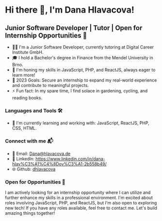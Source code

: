 # Hi there 👋, I'm Dana Hlavacova!

## Junior Software Developer | Tutor | Open for Internship Opportunities 🚀

- 👩‍💻 I'm a Junior Software Developer, currently tutoring at Digital Career Institute GmbH. 
- 🎓 I hold a Bachelor's degree in Finance from the Mendel University in Brno.
- 🌱 I'm honing my skills in JavaScript, PHP, and ReactJS, always eager to learn more!
- 🥅 2023 Goals: Secure an internship to expand my real-world experience and contribute to meaningful projects.
- ⚡ Fun fact: In my spare time, I find solace in gardening, cycling, and reading books.

### Languages and Tools 🛠 

- 🔭 I'm currently learning and working with: JavaScript, ReactJS, PHP, CSS, HTML.

### Connect with me 📬

- 📧 Email: [Dana@hlavacova.de](mailto:Dana@hlavacova.de)
- 👤 LinkedIn: https://www.linkedin.com/in/dana-hlav%C3%A1%C4%8Dov%C3%A1-2b558b49/
- 🌐 Github: [dhlavacova](https://github.com/dhlavacova)

### Open for Opportunities 🚀

I am actively looking for an internship opportunity where I can utilize and further enhance my skills in a professional environment. I'm excited about roles involving JavaScript, PHP, and ReactJS, but I'm also open to exploring new tech! If you have any roles available, feel free to contact me. Let's build amazing things together!
